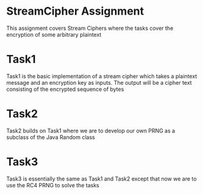 # StreamCipher Assignment

This assignment covers Stream Ciphers where the tasks cover the encryption of some arbitrary plaintext

# Task1
Task1 is the basic implementation of a stream cipher which takes a plaintext message and an encryption key as inputs. The output will be a cipher text consisting of the encrypted sequence of bytes

# Task2
Task2 builds on Task1 where we are to develop our own PRNG as a subclass of the Java Random class

# Task3
Task3 is essentially the same as Task1 and Task2 except that now we are to use the RC4 PRNG to solve the tasks
